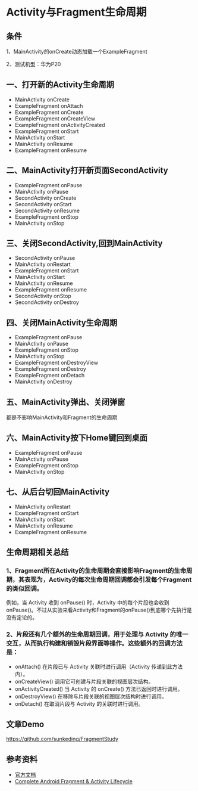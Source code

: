 # Activity与Fragment生命周期
## 条件
1、MainActivity的onCreate动态加载一个ExampleFragment

2、测试机型：华为P20
## 一、打开新的Activity生命周期
- MainActivity onCreate
- ExampleFragment onAttach
- ExampleFragment onCreate
- ExampleFragment onCreateView
- ExampleFragment onActivityCreated
- ExampleFragment onStart
- MainActivity onStart
- MainActivity onResume
- ExampleFragment onResume

## 二、MainActivity打开新页面SecondActivity
- ExampleFragment onPause
- MainActivity onPause
- SecondActivity onCreate
- SecondActivity onStart
- SecondActivity onResume
- ExampleFragment onStop
- MainActivity onStop

## 三、关闭SecondActivity,回到MainActivity
- SecondActivity onPause
- MainActivity onRestart
- ExampleFragment onStart
- MainActivity onStart
- MainActivity onResume
- ExampleFragment onResume
- SecondActivity onStop
- SecondActivity onDestroy

## 四、关闭MainActivity生命周期
- ExampleFragment onPause
- MainActivity onPause
- ExampleFragment onStop
- MainActivity onStop
- ExampleFragment onDestroyView
- ExampleFragment onDestroy
- ExampleFragment onDetach
- MainActivity onDestroy

## 五、MainActivity弹出、关闭弹窗
都是不影响MainActivity和Fragment的生命周期

## 六、MainActivity按下Home键回到桌面
- ExampleFragment onPause
- MainActivity onPause
- ExampleFragment onStop
- MainActivity onStop

## 七、从后台切回MainActivity
- MainActivity onRestart
- ExampleFragment onStart
- MainActivity onStart
- MainActivity onResume
- ExampleFragment onResume

## 生命周期相关总结
### 1、Fragment所在Activity的生命周期会直接影响Fragment的生命周期，其表现为，Activity的每次生命周期回调都会引发每个Fragment的类似回调。
例如，当 Activity 收到 onPause() 时，Activity 中的每个片段也会收到 onPause()。不过从实验来看Activity和Fragment的onPause()到底哪个先执行是没有定论的。
### 2、片段还有几个额外的生命周期回调，用于处理与 Activity 的唯一交互，从而执行构建和销毁片段界面等操作。这些额外的回调方法是：
- onAttach()
在片段已与 Activity 关联时进行调用（Activity 传递到此方法内）。
- onCreateView()
调用它可创建与片段关联的视图层次结构。
- onActivityCreated()
当 Activity 的 onCreate() 方法已返回时进行调用。
- onDestroyView()
在移除与片段关联的视图层次结构时进行调用。
- onDetach()
在取消片段与 Activity 的关联时进行调用。

## 文章Demo
https://github.com/sunkeding/FragmentStudy
## 参考资料
- [官方文档](https://developer.android.com/guide/components/fragments?hl=zh-cn#top_of_page)
- [Complete Android Fragment & Activity Lifecycle](https://github.com/xxv/android-lifecycle/)

